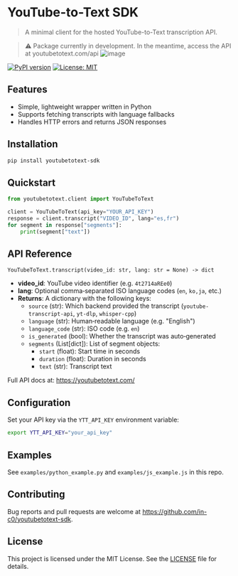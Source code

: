 # YouTube-to-Text SDK

> A minimal client for the hosted YouTube-to-Text transcription API.

> ⚠️ Package currently in development.
> In the meantime, access the API at youtubetotext.com/api
![image](https://github.com/user-attachments/assets/5b216019-ebef-4cf4-89c5-c23529505404)



[![PyPI version](https://img.shields.io/pypi/v/youtubetotext-sdk)](https://pypi.org/project/youtubetotext-sdk/) [![License: MIT](https://img.shields.io/badge/License-MIT-yellow.svg)](LICENSE)

## Features
- Simple, lightweight wrapper written in Python
- Supports fetching transcripts with language fallbacks  
- Handles HTTP errors and returns JSON responses  

## Installation
```bash
pip install youtubetotext-sdk
```

## Quickstart
```python
from youtubetotext.client import YouTubeToText

client = YouTubeToText(api_key="YOUR_API_KEY")
response = client.transcript("VIDEO_ID", lang="es,fr")
for segment in response["segments"]:
    print(segment["text"])
```

## API Reference
`YouTubeToText.transcript(video_id: str, lang: str = None) -> dict`

- **video_id**: YouTube video identifier (e.g. `4t2714aREe0`)  
- **lang**: Optional comma‑separated ISO language codes (`en`, `ko,ja`, etc.)  
- **Returns**: A dictionary with the following keys:
  - `source` (str): Which backend provided the transcript (`youtube-transcript-api`, `yt-dlp`, `whisper-cpp`)
  - `language` (str): Human‑readable language (e.g. "English")
  - `language_code` (str): ISO code (e.g. `en`)
  - `is_generated` (bool): Whether the transcript was auto‑generated
  - `segments` (List[dict]): List of segment objects:
    - `start` (float): Start time in seconds
    - `duration` (float): Duration in seconds
    - `text` (str): Transcript text

Full API docs at: https://youtubetotext.com/

## Configuration
Set your API key via the `YTT_API_KEY` environment variable:

```bash
export YTT_API_KEY="your_api_key"
```

## Examples
See `examples/python_example.py` and `examples/js_example.js` in this repo.

## Contributing
Bug reports and pull requests are welcome at https://github.com/in-c0/youtubetotext-sdk.

## License
This project is licensed under the MIT License. See the [LICENSE](LICENSE) file for details.
